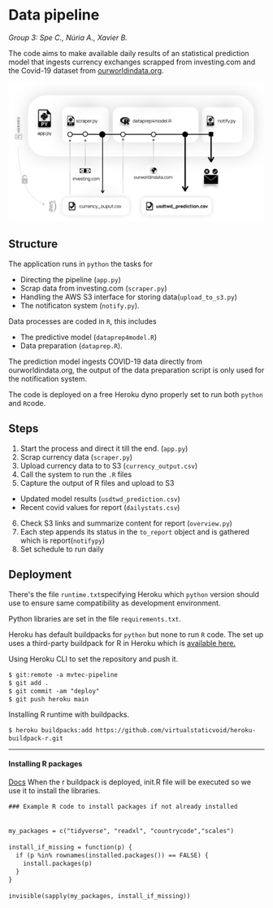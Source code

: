 # Data pipeline

*Group 3: Spe C., Núria A., Xavier B.*

The code aims to make available daily results of an statistical prediction model that ingests currency exchanges scrapped from investing.com and the Covid-19 dataset from [ourworldindata.org](http://ourworldindata.org).

![Pipeline flow diagram](pipeline_diagram.png)

## Structure
The application runs in `python` the tasks for
 - Directing the pipeline (`app.py`) 
 - Scrap data from investing.com (`scraper.py`)
 - Handling the AWS S3 interface for storing data(`upload_to_s3.py`) 
 - The notificaton system (`notify.py`). 

Data processes are coded in `R`, this includes
 -  The predictive model (`dataprep4model.R`)
 -  Data preparation (`dataprep.R`).

The prediction model ingests COVID-19 data directly from ourworldindata.org, the output of the data preparation script is only used for the notification system.

The code is deployed on a free Heroku dyno properly set to run both `python` and `R`code.

## Steps 
1. Start the process and direct it till the end. (`app.py`)
2. Scrap currency data (`scraper.py`)
3. Upload currency data to to S3 (`currency_output.csv`)
4. Call the system to run the `.R` files
5. Capture the output of R files and upload to S3 
  - Updated model results (`usdtwd_prediction.csv`)
  - Recent covid values for report (`dailystats.csv`)
6. Check S3 links and summarize content for report (`overview.py`)
7. Each step appends its status in the `to_report` object and is gathered  which is  report(`notifypy`)
8. Set schedule to run daily

## Deployment
There's the file `runtime.txt`specifying Heroku which `python` version should use to ensure same compatibility as development environment. 

Python libraries are set in the file `requirements.txt`.

Heroku has default buildpacks for `python` but none to run `R` code. The set up uses a third-party buildpack for R in Heroku which is [available here.](https://github.com/virtualstaticvoid/heroku-buildpack-r) 

Using Heroku CLI to set the repository and push it. 
```
$ git:remote -a mvtec-pipeline
$ git add .
$ git commit -am "deploy"
$ git push heroku main
```
Installing R runtime with buildpacks.
```
$ heroku buildpacks:add https://github.com/virtualstaticvoid/heroku-buildpack-r.git
```
---- 
#### Installing R packages
[Docs](https://github.com/virtualstaticvoid/heroku-buildpack-r)
When the r buildpack is deployed, init.R file will be executed so we use it to install the libraries. 

```
### Example R code to install packages if not already installed


my_packages = c("tidyverse", "readxl", "countrycode","scales")

install_if_missing = function(p) {
  if (p %in% rownames(installed.packages()) == FALSE) {
    install.packages(p)
  }
}

invisible(sapply(my_packages, install_if_missing))
```

